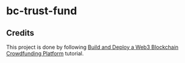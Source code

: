 # bc-trust-fund

## Credits 

This project is done by following [Build and Deploy a Web3 Blockchain Crowdfunding Platform](https://www.youtube.com/watch?v=BDCT6TYLYdI) tutorial.
